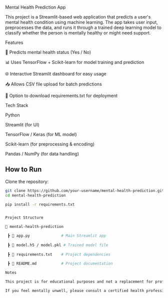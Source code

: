 Mental Health Prediction App

This project is a Streamlit-based web application that predicts a user's mental health condition using machine learning. The app takes user input, preprocesses the data, and runs it through a trained deep learning model to classify whether the person is mentally healthy or might need support.

Features

🧠 Predicts mental health status (Yes / No)

📊 Uses TensorFlow + Scikit-learn for model training and prediction

🌐 Interactive Streamlit dashboard for easy usage

📥 Allows CSV file upload for batch predictions

📄 Option to download requirements.txt for deployment

Tech Stack

Python

Streamlit (for UI)

TensorFlow / Keras (for ML model)

Scikit-learn (for preprocessing & encoding)

Pandas / NumPy (for data handling)

## How to Run  

Clone the repository:  

```bash
git clone https://github.com/your-username/mental-health-prediction.git  
cd mental-health-prediction  

pip install -r requirements.txt  


Project Structure

📂 mental-health-prediction

 ┣ 📜 app.py              # Main Streamlit app
 
 ┣ 📜 model.h5 / model.pkl # Trained model file
 
 ┣ 📜 requirements.txt    # Project dependencies
 
 ┣ 📜 README.md           # Project documentation

Notes

This project is for educational purposes and not a replacement for professional medical advice.

If you feel mentally unwell, please consult a certified health professional.
